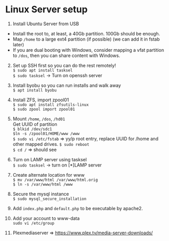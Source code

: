 Linux Server setup
==================

1. Install Ubuntu Server from USB<br>
- Install the root to, at least, a 40Gb partition. 100Gb should be enough.<br>
- Map ```/home``` to a large ext4 partition (if possible) (we can add it in fstab later)<br>
- If you are dual booting with Windows, consider mapping a vfat partition to ```/dos```, then you can share content with Windows.<br>

2. Set up SSH first so you can do the rest remotely!<br>
```$ sudo apt install tasksel```<br>
```$ sudo tasksel``` -> Turn on openssh server<br>

2. Install byobu so you can run installs and walk away<br>
```$ apt install byobu```<br>

3. Install ZFS, import zpool01<br>
```$ sudo apt install zfsutils-linux```<br>
```$ sudo zpool import zpool01```<br>

4. Mount ```/home```, ```/dos```, ```/hd01```<br>
Get UUID of partition<br>
```$ blkid /dev/sdc1```<br>
```$ln -s /zpool01/HOME/www /www```<br>
```$ sudo vi /etc/fstab``` => yy/p root entry, replace UUID for /home and other mapped drives.
```$ sudo reboot```<br>
```$ cd /``` => should see 

5. Turn on LAMP server using tasksel<br>
```$ sudo tasksel``` -> turn on [*]LAMP server<br>

6. Create alternate location for www<br>
```$ mv /var/www/html /var/www/html.orig```<br>
```$ ln -s /var/www/html /www```<br>

7. Secure the mysql instance<br>
```$ sudo mysql_secure_installation```<br>

8. Add ```index.php``` and ```default.php``` to be executable by apache2.<br>

9. Add your account to www-data<br>
```sudo vi /etc/group```<br>

1. Plexmediaserver => https://www.plex.tv/media-server-downloads/


